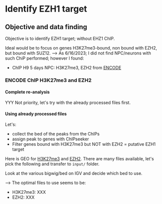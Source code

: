 # Identify EZH1 target

## Objective and data finding
Objective is to identify EZH1 target; without EHZ1 ChIP.

Ideal would be to focus on genes H3K27me3-bound, non bound with EZH2, but bound with SUZ12. --> As 6/16/2023; I did not find NPC/neurons with such ChiP performed; however I found:
- ChIP H9 5 days NPC: H3K27me3, EZH2 from [ENCODE](https://www.encodeproject.org/biosamples/ENCBS018TPT/ 
) 

### ENCODE ChIP H3K27me3 and EZH2

#### Complete re-analysis

YYY Not priority, let's try with the already processed files first.


#### Using already processed files

Let's:
- collect the bed of the peaks from the ChIPs
- assign peak to genes with ChIPseeker
- Filter genes bound with H3K27me3 but NOT with EZH2 = putative EZH1 target 


Here is GEO for [H3K27me3](https://www.ncbi.nlm.nih.gov/geo/query/acc.cgi?acc=GSE123199) and [EZH2](https://www.ncbi.nlm.nih.gov/geo/query/acc.cgi?acc=GSE95944). There are many files available, let's pick the following and transfer to `input/` folder.


Look at the various bigwig/bed on IGV and decide which bed to use.

--> The optimal files to use seems to be:
- H3K27me3: XXX
- EZH2: XXX



